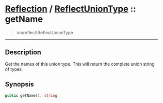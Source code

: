 # [Reflection](reflect.md) / [ReflectUnionType](reflect-ReflectUnionType.md) :: getName
 > im\reflect\ReflectUnionType
____

## Description
Get the names of this union type.
This will return the complete union string of types.

## Synopsis
```php
public getName(): string
```
